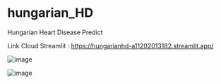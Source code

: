 # hungarian_HD
Hungarian Heart Disease Predict

Link Cloud Streamlit : https://hungarianhd-a11202013182.streamlit.app/


![image](https://github.com/Raihankhanafii/hungarian_HD/assets/129612467/dc750905-9479-4d8c-9457-838a2c3e0843)

![image](https://github.com/Raihankhanafii/hungarian_HD/assets/129612467/bbcf8f39-ee54-4bbc-8700-8703ce09c9ae)

